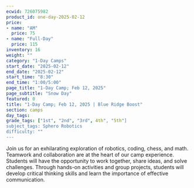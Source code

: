 ```yaml
---
ecwid: 726075982
product_id: one-day-2025-02-12
price:
- name: "AM"
  price: 75
- name: "Full-Day"
  price: 115
inventory: 16
weight: ""
category: "1-Day Camps"
start_date: "2025-02-12"
end_date: "2025-02-12"
start_time: "8:30"
end_time: "1:00/5:00"
page_title: "1-Day Camp; Feb 12, 2025"
page_subtitle: "Snow Day"
featured: 0
title: "1-Day Camp; Feb 12, 2025 | Blue Ridge Boost"
section: camps
day_tags: 
grade_tags: ["1st", "2nd", "3rd", 4th", "5th"]
subject_tags: Sphero Robotics
difficulty: ""
---
```

Join us for an exhilarating exploration of robotics, coding, chess, and math. Teamwork and collaboration are at the heart of our camp experience. Students will have the opportunity to work together, share ideas, and solve challenges. Through hands-on activities and group projects, students will develop critical thinking skills and learn the importance of effective communication.
